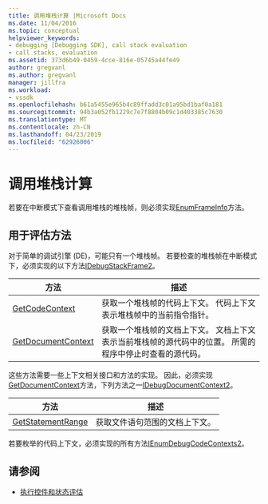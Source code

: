 ```yaml
---
title: 调用堆栈计算 |Microsoft Docs
ms.date: 11/04/2016
ms.topic: conceptual
helpviewer_keywords:
- debugging [Debugging SDK], call stack evaluation
- call stacks, evaluation
ms.assetid: 373d6b49-0459-4cce-816e-05745a44fe49
author: gregvanl
ms.author: gregvanl
manager: jillfra
ms.workload:
- vssdk
ms.openlocfilehash: b61a5455e965b4c89ffadd3c01a95bd1baf0a181
ms.sourcegitcommit: 94b3a052fb1229c7e7f8804b09c1d403385c7630
ms.translationtype: MT
ms.contentlocale: zh-CN
ms.lasthandoff: 04/23/2019
ms.locfileid: "62926006"
---
```

# <a name="call-stack-evaluation"></a>调用堆栈计算
若要在中断模式下查看调用堆栈的堆栈帧，则必须实现[EnumFrameInfo](../../extensibility/debugger/reference/idebugthread2-enumframeinfo.md)方法。

## <a name="methods-for-evaluation"></a>用于评估方法
 对于简单的调试引擎 (DE)，可能只有一个堆栈帧。 若要检查的堆栈帧在中断模式下，必须实现的以下方法[IDebugStackFrame2](../../extensibility/debugger/reference/idebugstackframe2.md)。

|方法|描述|
|------------|-----------------|
|[GetCodeContext](../../extensibility/debugger/reference/idebugstackframe2-getcodecontext.md)|获取一个堆栈帧的代码上下文。 代码上下文表示堆栈帧中的当前指令指针。|
|[GetDocumentContext](../../extensibility/debugger/reference/idebugstackframe2-getdocumentcontext.md)|获取一个堆栈帧的文档上下文。 文档上下文表示当前堆栈帧的源代码中的位置。 所需的程序中停止时查看的源代码。|

 这些方法需要一些上下文相关接口和方法的实现。 因此，必须实现[GetDocumentContext](../../extensibility/debugger/reference/idebugcodecontext2-getdocumentcontext.md)方法，下列方法之一[IDebugDocumentContext2](../../extensibility/debugger/reference/idebugdocumentcontext2.md)。

|方法|描述|
|------------|-----------------|
|[GetStatementRange](../../extensibility/debugger/reference/idebugdocumentcontext2-getstatementrange.md)|获取文件语句范围的文档上下文。|

 若要枚举的代码上下文，必须实现的所有方法[IEnumDebugCodeContexts2](../../extensibility/debugger/reference/ienumdebugcodecontexts2.md)。

## <a name="see-also"></a>请参阅
- [执行控件和状态评估](../../extensibility/debugger/execution-control-and-state-evaluation.md)